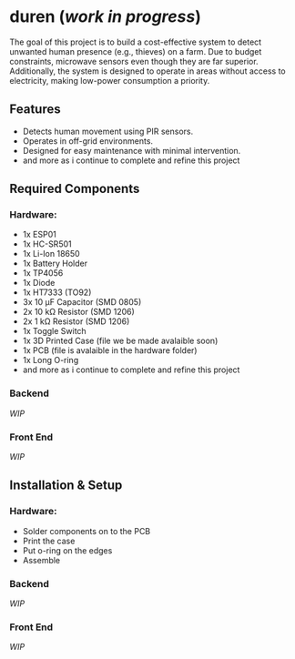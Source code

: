 # duren (*work in progress*)
The goal of this project is to build a cost-effective system to detect unwanted human presence (e.g., thieves) on a farm. Due to budget constraints, microwave sensors even though they are far superior. Additionally, the system is designed to operate in areas without access to electricity, making low-power consumption a priority.

## Features
- Detects human movement using PIR sensors.
- Operates in off-grid environments.
- Designed for easy maintenance with minimal intervention.
- and more as i continue to complete and refine this project

## Required Components
### Hardware:
- 1x ESP01
- 1x HC-SR501
- 1x Li-Ion 18650
- 1x Battery Holder
- 1x TP4056
- 1x Diode 
- 1x HT7333 (TO92)
- 3x 10 µF Capacitor (SMD 0805)
- 2x 10 kΩ Resistor (SMD 1206)
- 2x 1 kΩ Resistor (SMD 1206)
- 1x Toggle Switch
- 1x 3D Printed Case (file we be made avalaible soon)
- 1x PCB (file is avalaible in the hardware folder)
- 1x Long O-ring
- and more as i continue to complete and refine this project
### Backend
*WIP*
### Front End
*WIP*

## Installation & Setup
### Hardware:
- Solder components on to the PCB
- Print the case
- Put o-ring on the edges
- Assemble
### Backend
*WIP*
### Front End
*WIP*
